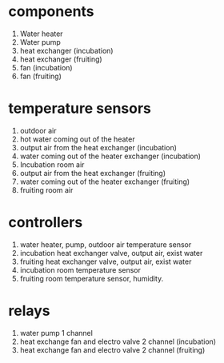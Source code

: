 # components
1. Water heater
2. Water pump
3. heat exchanger (incubation)
4. heat exchanger (fruiting)
5. fan (incubation)
6. fan (fruiting)

# temperature sensors
1. outdoor air
2. hot water coming out of the heater
3. output air from the heat exchanger (incubation)
4. water coming out of the heater exchanger (incubation)
5. Incubation room air
6. output air from the heat exchanger (fruiting)
7. water coming out of the heater exchanger (fruiting)
8. fruiting room air

# controllers
1. water heater, pump, outdoor air temperature sensor
2. incubation heat exchanger valve, output air, exist water
3. fruiting heat exchanger valve, output air, exist water
4. incubation room temperature sensor
5. fruiting room temperature sensor, humidity.

# relays
1. water pump 1 channel
2. heat exchange fan and electro valve 2 channel (incubation)
3. heat exchange fan and electro valve 2 channel (fruiting)